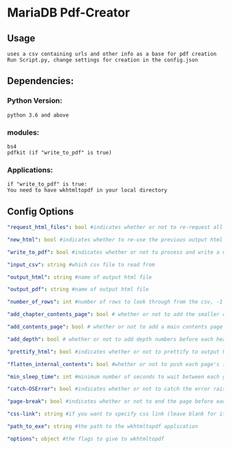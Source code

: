 # MariaDB Pdf-Creator

## Usage
    uses a csv containing urls and other info as a base for pdf creation
    Run Script.py, change settings for creation in the config.json

## Dependencies:
### Python Version: 
    python 3.6 and above

### modules:
    bs4
    pdfkit (if "write_to_pdf" is true)

### Applications:
    if "write_to_pdf" is true:
    You need to have wkhtmltopdf in your local directory

## Config Options
```yaml
"request_html_files": bool #indicates whether or not to re-request all html files

"new_html": bool #indicates whether to re-use the previous output html file for pdf generation or to create a new one

"write_to_pdf": bool #indicates whether or not to process and write a new pdf file

"input_csv": string #which csv file to read from

"output_html": string #name of output html file

"output_pdf": string #name of output html file

"number_of_rows": int #number of rows to look through from the csv, -1 to do all rows

"add_chapter_contents_page": bool # whether or not to add the smaller chapter contents page  -- TODO --

"add_contents_page": bool # whether or not to add a main contents page

"add_depth": bool # whether or not to add depth numbers before each header

"prettify_html": bool #indicates whether or not to prettify to output html

"flatten_internal_contents": bool #whether or not to push each page's internal contents to the left (false sometimes leads to text overlap)

"min_sleep_time": int #minimum number of seconds to wait between each get request

"catch-OSError": bool #indicates whether or not to catch the error raised by pdf (currently always raises an error)

"page-break": bool #indicates whether or not to end the page before each new pdf file (probably sucks with the new headers - haven't tested)

"css-link": string #if you want to specify css link (leave blank for it to find and fill in automatically)

"path_to_exe": string #the path to the wkhtmltopdf application

"options": object #the flags to give to wkhtmltopdf
```
